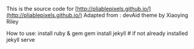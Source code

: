 This is the source code for [http://pliablepixels.github.io/](http://pliablepixels.github.io/)
Adapted from : devAid theme by Xiaoying Riley

How to use:
install ruby & gem
gem install jekyll # if not already installed
jekyll serve

